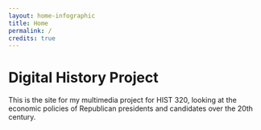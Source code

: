 ```yaml
---
layout: home-infographic
title: Home
permalink: /
credits: true
---
```


# Digital History Project

This is the site for my multimedia project for HIST 320, looking at the economic policies of Republican presidents and candidates over the 20th century.
